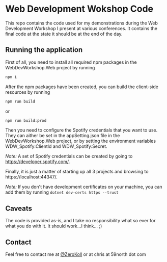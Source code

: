 # Web Development Wokshop Code

This repo contains the code used for my demonstrations during the Web Development Workshop I present at various conferences. It contains the final code at the state it should be at the end of the day.

## Running the application

First of all, you need to install all required npm packages in the WebDevWorkshop.Web project by running 

```bash
npm i
```

After the npm packages have been created, you can build the client-side resources by running

```bash
npm run build
```

or

```bash
npm run build:prod
```

Then you need to configure the Spotify credentials that you want to use. They can aither be set in the appSetting.json file in the WebDevWorkshop.Web project, or by setting the environment variables WDW_Spotify:ClientId and WDW_Spotify:Secret.

_Note:_ A set of Spotify credentials can be created by going to https://developer.spotify.com/.

Finally, it is just a matter of starting up all 3 projects and browsing to https://localhost:44347/.

_Note:_ If you don't have development certificates on your machine, you can add them by running `dotnet dev-certs https --trust`

## Caveats

The code is provided as-is, and I take no responsibility what so ever for what you do with it. It should work...I think... ;)

## Contact

Feel free to contact me at [@ZeroKoll](https://twitter.com) or at chris at 59north dot com

